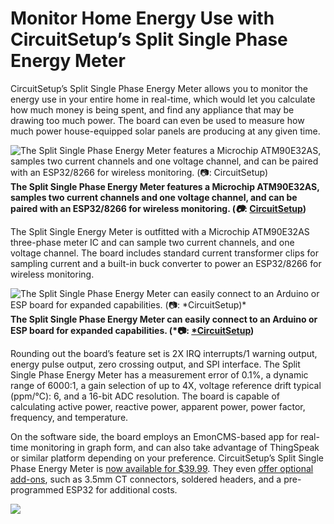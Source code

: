 
# Monitor Home Energy Use with CircuitSetup’s Split Single Phase Energy Meter

CircuitSetup’s Split Single Phase Energy Meter allows you to monitor the energy use in your entire home in real-time, which would let you calculate how much money is being spent, and find any appliance that may be drawing too much power. The board can even be used to measure how much power house-equipped solar panels are producing at any given time.

![*The Split Single Phase Energy Meter features a Microchip ATM90E32AS, samples two current channels and one voltage channel, and can be paired with an ESP32/8266 for wireless monitoring. (*📷*: [CircuitSetup](https://circuitsetup.us/index.php/product/split-single-phase-real-time-whole-house-energy-meter-v1-2/))*](https://cdn-images-1.medium.com/max/5290/1*K-OswFd7M1qnkJMpTMOswA.jpeg)**The Split Single Phase Energy Meter features a Microchip ATM90E32AS, samples two current channels and one voltage channel, and can be paired with an ESP32/8266 for wireless monitoring. (*📷*: [CircuitSetup](https://circuitsetup.us/index.php/product/split-single-phase-real-time-whole-house-energy-meter-v1-2/))**

The Split Single Energy Meter is outfitted with a Microchip ATM90E32AS three-phase meter IC and can sample two current channels, and one voltage channel. The board includes standard current transformer clips for sampling current and a built-in buck converter to power an ESP32/8266 for wireless monitoring.

![*The Split Single Phase Energy Meter can easily connect to an Arduino or ESP board for expanded capabilities. (*📷: [*CircuitSetup](https://circuitsetup.us/index.php/product/split-single-phase-real-time-whole-house-energy-meter-v1-2/))*](https://cdn-images-1.medium.com/max/4674/1*btsuPSKUzUQ6JbfEZIjyPA.jpeg)**The Split Single Phase Energy Meter can easily connect to an Arduino or ESP board for expanded capabilities. (*📷: [*CircuitSetup](https://circuitsetup.us/index.php/product/split-single-phase-real-time-whole-house-energy-meter-v1-2/))**

Rounding out the board’s feature set is 2X IRQ interrupts/1 warning output, energy pulse output, zero crossing output, and SPI interface. The Split Single Phase Energy Meter has a measurement error of 0.1%, a dynamic range of 6000:1, a gain selection of up to 4X, voltage reference drift typical (ppm/°C): 6, and a 16-bit ADC resolution. The board is capable of calculating active power, reactive power, apparent power, power factor, frequency, and temperature.

On the software side, the board employs an EmonCMS-based app for real-time monitoring in graph form, and can also take advantage of ThingSpeak or similar platform depending on your preference. CircuitSetup’s Split Single Phase Energy Meter is [now available for $39.99](https://circuitsetup.us/index.php/product/split-single-phase-real-time-whole-house-energy-meter-v1-2/). They even [offer optional add-ons](https://www.tindie.com/products/CircuitSetup/split-single-phase-whole-house-energy-meter/), such as 3.5mm CT connectors, soldered headers, and a pre-programmed ESP32 for additional costs.

![](https://cdn-images-1.medium.com/max/4000/1*tR-jNXEQIlTnHDyLChWiQQ.png)
